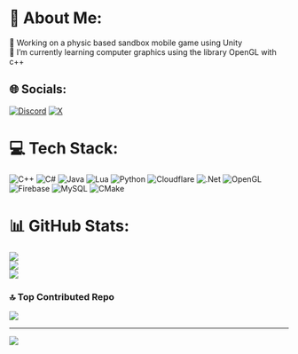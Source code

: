 # 💫 About Me:
🔭 Working on a physic based sandbox mobile game using Unity<br>🌱 I’m currently learning computer graphics using the library OpenGL with c++


## 🌐 Socials:
[![Discord](https://img.shields.io/badge/Discord-%237289DA.svg?logo=discord&logoColor=white)](https://discord.gg/@wdarek) [![X](https://img.shields.io/badge/X-black.svg?logo=X&logoColor=white)](https://x.com/darek_001) 

# 💻 Tech Stack:
![C++](https://img.shields.io/badge/c++-%2300599C.svg?style=for-the-badge&logo=c%2B%2B&logoColor=white) ![C#](https://img.shields.io/badge/c%23-%23239120.svg?style=for-the-badge&logo=csharp&logoColor=white) ![Java](https://img.shields.io/badge/java-%23ED8B00.svg?style=for-the-badge&logo=openjdk&logoColor=white) ![Lua](https://img.shields.io/badge/lua-%232C2D72.svg?style=for-the-badge&logo=lua&logoColor=white) ![Python](https://img.shields.io/badge/python-3670A0?style=for-the-badge&logo=python&logoColor=ffdd54) ![Cloudflare](https://img.shields.io/badge/Cloudflare-F38020?style=for-the-badge&logo=Cloudflare&logoColor=white) ![.Net](https://img.shields.io/badge/.NET-5C2D91?style=for-the-badge&logo=.net&logoColor=white) ![OpenGL](https://img.shields.io/badge/OpenGL-%23FFFFFF.svg?style=for-the-badge&logo=opengl) ![Firebase](https://img.shields.io/badge/firebase-a08021?style=for-the-badge&logo=firebase&logoColor=ffcd34) ![MySQL](https://img.shields.io/badge/mysql-4479A1.svg?style=for-the-badge&logo=mysql&logoColor=white) ![CMake](https://img.shields.io/badge/CMake-%23008FBA.svg?style=for-the-badge&logo=cmake&logoColor=white)
# 📊 GitHub Stats:
![](https://github-readme-stats.vercel.app/api?username=DareksCoffee&theme=dark&hide_border=false&include_all_commits=true&count_private=false)<br/>
![](https://github-readme-streak-stats.herokuapp.com/?user=DareksCoffee&theme=dark&hide_border=false)<br/>
![](https://github-readme-stats.vercel.app/api/top-langs/?username=DareksCoffee&theme=dark&hide_border=false&include_all_commits=true&count_private=false&layout=compact)

### 🔝 Top Contributed Repo
![](https://github-contributor-stats.vercel.app/api?username=DareksCoffee&limit=5&theme=dark&combine_all_yearly_contributions=true)

---
[![](https://visitcount.itsvg.in/api?id=DareksCoffee&icon=0&color=0)](https://visitcount.itsvg.in)

<!-- Proudly created with GPRM ( https://gprm.itsvg.in ) -->
